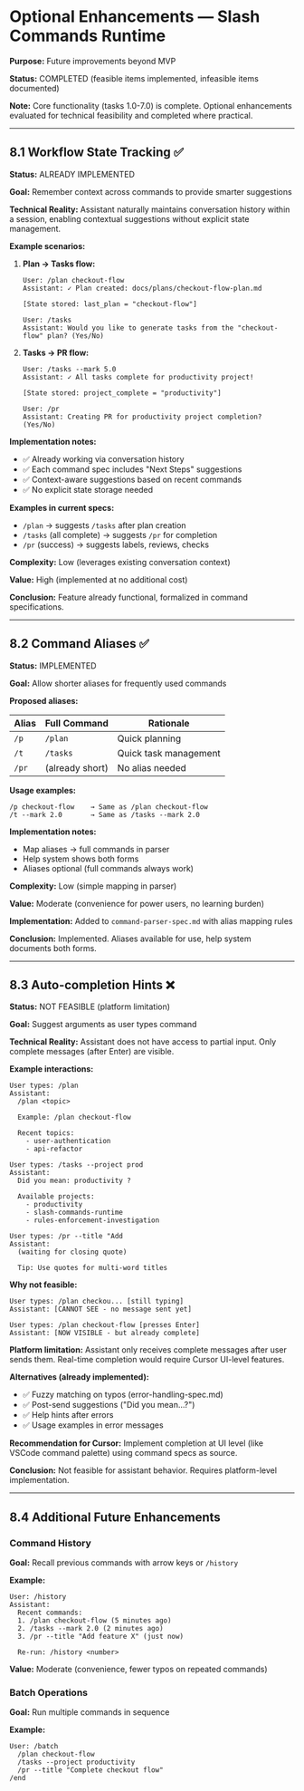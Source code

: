 # Optional Enhancements — Slash Commands Runtime

**Purpose:** Future improvements beyond MVP

**Status:** COMPLETED (feasible items implemented, infeasible items documented)

**Note:** Core functionality (tasks 1.0-7.0) is complete. Optional enhancements evaluated for technical feasibility and completed where practical.

---

## 8.1 Workflow State Tracking ✅

**Status:** ALREADY IMPLEMENTED

**Goal:** Remember context across commands to provide smarter suggestions

**Technical Reality:** Assistant naturally maintains conversation history within a session, enabling contextual suggestions without explicit state management.

**Example scenarios:**

1. **Plan → Tasks flow:**

   ```
   User: /plan checkout-flow
   Assistant: ✓ Plan created: docs/plans/checkout-flow-plan.md

   [State stored: last_plan = "checkout-flow"]

   User: /tasks
   Assistant: Would you like to generate tasks from the "checkout-flow" plan? (Yes/No)
   ```

2. **Tasks → PR flow:**

   ```
   User: /tasks --mark 5.0
   Assistant: ✓ All tasks complete for productivity project!

   [State stored: project_complete = "productivity"]

   User: /pr
   Assistant: Creating PR for productivity project completion? (Yes/No)
   ```

**Implementation notes:**

- ✅ Already working via conversation history
- ✅ Each command spec includes "Next Steps" suggestions
- ✅ Context-aware suggestions based on recent commands
- ✅ No explicit state storage needed

**Examples in current specs:**

- `/plan` → suggests `/tasks` after plan creation
- `/tasks` (all complete) → suggests `/pr` for completion
- `/pr` (success) → suggests labels, reviews, checks

**Complexity:** Low (leverages existing conversation context)

**Value:** High (implemented at no additional cost)

**Conclusion:** Feature already functional, formalized in command specifications.

---

## 8.2 Command Aliases ✅

**Status:** IMPLEMENTED

**Goal:** Allow shorter aliases for frequently used commands

**Proposed aliases:**

| Alias | Full Command    | Rationale             |
| ----- | --------------- | --------------------- |
| `/p`  | `/plan`         | Quick planning        |
| `/t`  | `/tasks`        | Quick task management |
| `/pr` | (already short) | No alias needed       |

**Usage examples:**

```
/p checkout-flow    → Same as /plan checkout-flow
/t --mark 2.0       → Same as /tasks --mark 2.0
```

**Implementation notes:**

- Map aliases → full commands in parser
- Help system shows both forms
- Aliases optional (full commands always work)

**Complexity:** Low (simple mapping in parser)

**Value:** Moderate (convenience for power users, no learning burden)

**Implementation:** Added to `command-parser-spec.md` with alias mapping rules

**Conclusion:** Implemented. Aliases available for use, help system documents both forms.

---

## 8.3 Auto-completion Hints ❌

**Status:** NOT FEASIBLE (platform limitation)

**Goal:** Suggest arguments as user types command

**Technical Reality:** Assistant does not have access to partial input. Only complete messages (after Enter) are visible.

**Example interactions:**

```
User types: /plan
Assistant:
  /plan <topic>

  Example: /plan checkout-flow

  Recent topics:
    - user-authentication
    - api-refactor
```

```
User types: /tasks --project prod
Assistant:
  Did you mean: productivity ?

  Available projects:
    - productivity
    - slash-commands-runtime
    - rules-enforcement-investigation
```

```
User types: /pr --title "Add
Assistant:
  (waiting for closing quote)

  Tip: Use quotes for multi-word titles
```

**Why not feasible:**

```
User types: /plan checkou... [still typing]
Assistant: [CANNOT SEE - no message sent yet]

User types: /plan checkout-flow [presses Enter]
Assistant: [NOW VISIBLE - but already complete]
```

**Platform limitation:** Assistant only receives complete messages after user sends them. Real-time completion would require Cursor UI-level features.

**Alternatives (already implemented):**

- ✅ Fuzzy matching on typos (error-handling-spec.md)
- ✅ Post-send suggestions ("Did you mean...?")
- ✅ Help hints after errors
- ✅ Usage examples in error messages

**Recommendation for Cursor:** Implement completion at UI level (like VSCode command palette) using command specs as source.

**Conclusion:** Not feasible for assistant behavior. Requires platform-level implementation.

---

## 8.4 Additional Future Enhancements

### Command History

**Goal:** Recall previous commands with arrow keys or `/history`

**Example:**

```
User: /history
Assistant:
  Recent commands:
  1. /plan checkout-flow (5 minutes ago)
  2. /tasks --mark 2.0 (2 minutes ago)
  3. /pr --title "Add feature X" (just now)

  Re-run: /history <number>
```

**Value:** Moderate (convenience, fewer typos on repeated commands)

### Batch Operations

**Goal:** Run multiple commands in sequence

**Example:**

```
User: /batch
  /plan checkout-flow
  /tasks --project productivity
  /pr --title "Complete checkout flow"
/end
```
